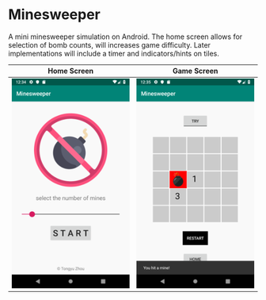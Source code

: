 # Minesweeper

A mini minesweeper simulation on Android. The home screen allows for selection of bomb counts, will increases game difficulty. Later implementations will include a timer and indicators/hints on tiles.


Home Screen            |  Game Screen
:-------------------------:|:-------------------------:
![](https://github.com/eutopi/Minesweeper/blob/58739a6a201b459686653fd68c3bdab7056fedf0/app/src/main/res/drawable-mdpi/minesweeper1.png)  |  ![](https://github.com/eutopi/Minesweeper/blob/58739a6a201b459686653fd68c3bdab7056fedf0/app/src/main/res/drawable-mdpi/minesweeper2.png)
